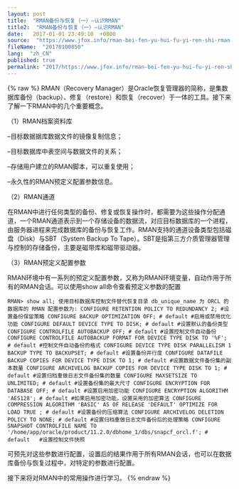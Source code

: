 ```yaml
---
layout: post
title:  "RMAN备份与恢复（一）–认识RMAN"
title2:  "RMAN备份与恢复（一）–认识RMAN"
date:   2017-01-01 23:49:10  +0800
source:  "https://www.jfox.info/rman-bei-fen-yu-hui-fu-yi-ren-shi-rman.html"
fileName:  "20170100850"
lang:  "zh_CN"
published: true
permalink: "2017/https://www.jfox.info/rman-bei-fen-yu-hui-fu-yi-ren-shi-rman.html"
---
```

{% raw %}
RMAN（Recovery Manager）是Oracle恢复管理器的简称，是集数据库备份（backup）、修复（restore）和恢复（recover）于一体的工具。接下来了解一下RMAN中的几个重要概念。 

（1）RMAN档案资料库

–目标数据据库数据文件的镜像复制信息； 

–目标数据库中表空间与数据文件的关系； 

–存储用户建立的RMAN脚本，可以重复使用； 

–永久性的RMAN预定义配置参数信息。 

（2）RMAN通道

在RMAN中进行任何类型的备份、修复或恢复操作时，都需要为这些操作分配通道，一个RMAN通道表示到一个存储设备的数据流，对应目标数据库的一个进程，由服务器进程来完成数据库的备份与恢复工作。RMAN支持的通道设备类型包括磁盘（Disk）与SBT（System Backup To Tape）。SBT是指第三方介质管理器管理与控制的存储备份，主要是磁带库和磁带驱动器。 

（3）RMAN预定义配置参数

RMAN环境中有一系列的预定义配置参数，又称为RMAN环境变量，自动作用于所有的RMAN会话。可以使用show all命令查看预定义参数的配置

    RMAN> show all; 使用目标数据库控制文件替代恢复目录 db_unique_name 为 ORCL 的数据库的 RMAN 配置参数为: CONFIGURE RETENTION POLICY TO REDUNDANCY 2; #设置备份保留策略 CONFIGURE BACKUP OPTIMIZATION OFF; # default #启用或禁用优化功能 CONFIGURE DEFAULT DEVICE TYPE TO DISK; # default #设置默认的备份类型 CONFIGURE CONTROLFILE AUTOBACKUP OFF; # default #设置控制文件自动备份 CONFIGURE CONTROLFILE AUTOBACKUP FORMAT FOR DEVICE TYPE DISK TO '%F'; # default #控制文件自动备份的格式 CONFIGURE DEVICE TYPE DISK PARALLELISM 1 BACKUP TYPE TO BACKUPSET; # default #设置备份并行度 CONFIGURE DATAFILE BACKUP COPIES FOR DEVICE TYPE DISK TO 1; # default #设置数据文件备份集的副本数量 CONFIGURE ARCHIVELOG BACKUP COPIES FOR DEVICE TYPE DISK TO 1; # default #设置归档重做日志文件备份集的数量 CONFIGURE MAXSETSIZE TO UNLIMITED; # default #设置备份集的最大尺寸 CONFIGURE ENCRYPTION FOR DATABASE OFF; # default #设置启用加密功能 CONFIGURE ENCRYPTION ALGORITHM 'AES128'; # default #如果启用加密功能，设置采用的加密算法 CONFIGURE COMPRESSION ALGORITHM 'BASIC' AS OF RELEASE 'DEFAULT' OPTIMIZE FOR LOAD TRUE ; # default #设置备份的压缩算法 CONFIGURE ARCHIVELOG DELETION POLICY TO NONE; # default #设置归档重做日志文件备份后的处理策略 CONFIGURE SNAPSHOT CONTROLFILE NAME TO '/home/app/oracle/product/11.2.0/dbhome_1/dbs/snapcf_orcl.f'; # default   #设置控制文件快照

可预先对这些参数进行配置，设置后的结果作用于所有RMAN会话，也可以在数据库备份与恢复过程中，对特定的参数进行配置。 

接下来将对RMAN中的常用操作进行学习。
{% endraw %}
